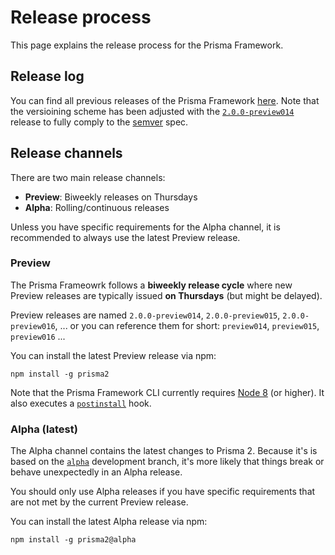 # Release process

This page explains the release process for the Prisma Framework.

## Release log

You can find all previous releases of the Prisma Framework [here](https://github.com/prisma/prisma2/releases). Note that the versioining scheme has been adjusted with the [`2.0.0-preview014`](https://github.com/prisma/prisma2/releases/tag/2.0.0-preview014) release to fully comply to the [semver](https://semver.org/) spec.

## Release channels

There are two main release channels:

- **Preview**: Biweekly releases on Thursdays
- **Alpha**: Rolling/continuous releases

Unless you have specific requirements for the Alpha channel, it is recommended to always use the latest Preview release.

### Preview

The Prisma Frameowrk follows a **biweekly release cycle** where new Preview releases are typically issued **on Thursdays** (but might be delayed). 

Preview releases are named `2.0.0-preview014`, `2.0.0-preview015`, `2.0.0-preview016`, ... or you can reference them for short: `preview014`, `preview015`, `preview016` ...

You can install the latest Preview release via npm:

```
npm install -g prisma2
```

Note that the Prisma Framework CLI currently requires [Node 8](https://nodejs.org/en/download/releases/) (or higher). It also executes a [`postinstall`](./prisma2-cli.md#the-postinstall-hook) hook.


### Alpha (latest)

The Alpha channel contains the latest changes to Prisma 2. Because it's is based on the [`alpha`](https://github.com/prisma/prisma2/tree/alpha) development branch, it's more likely that things break or behave unexpectedly in an Alpha release.

You should only use Alpha releases if you have specific requirements that are not met by the current Preview release.

You can install the latest Alpha release via npm:

```
npm install -g prisma2@alpha
```
